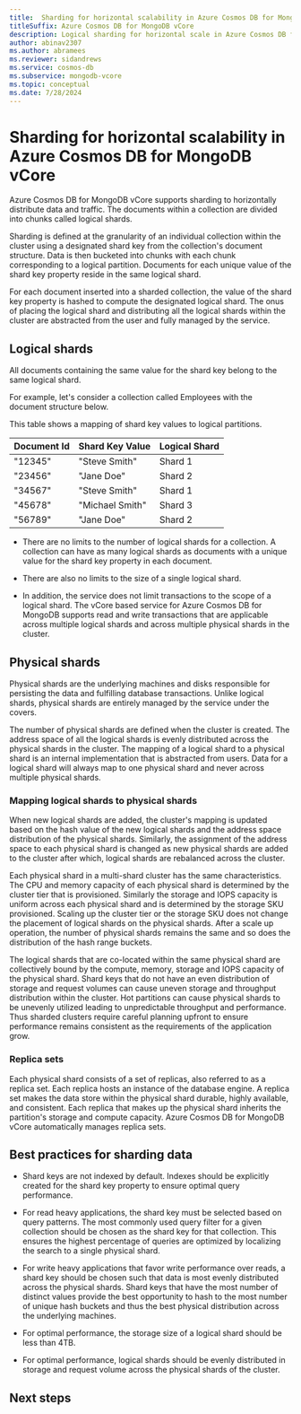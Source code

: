 ```yaml
---
title:  Sharding for horizontal scalability in Azure Cosmos DB for MongoDB vCore
titleSuffix: Azure Cosmos DB for MongoDB vCore
description: Logical sharding for horizontal scale in Azure Cosmos DB for MongoDB vCore.
author: abinav2307
ms.author: abramees
ms.reviewer: sidandrews
ms.service: cosmos-db
ms.subservice: mongodb-vcore
ms.topic: conceptual
ms.date: 7/28/2024
---
```


# Sharding for horizontal scalability in Azure Cosmos DB for MongoDB vCore

Azure Cosmos DB for MongoDB vCore supports sharding to horizontally distribute data and traffic. The documents within a collection are divided into chunks called logical shards. 

Sharding is defined at the granularity of an individual collection within the cluster using a designated shard key from the collection's document structure. Data is then bucketed into chunks with each chunk corresponding to a logical partition. Documents for each unique value of the shard key property reside in the same logical shard. 

For each document inserted into a sharded collection, the value of the shard key property is hashed to compute the designated logical shard. The onus of placing the logical shard and distributing all the logical shards within the cluster are abstracted from the user and fully managed by the service.

## Logical shards
All documents containing the same value for the shard key belong to the same logical shard. 

For example, let's consider a collection called Employees with the document structure below. 

This table shows a mapping of shard key values to logical partitions.

| Document Id | Shard Key Value | Logical Shard |
|-------------|-----------------|-------------- |
| "12345"     | "Steve Smith"   | Shard 1       |
| "23456"     | "Jane Doe"      | Shard 2       | 
| "34567"     | "Steve Smith"   | Shard 1       |
| "45678"     | "Michael Smith" | Shard 3       |
| "56789"     | "Jane Doe"      | Shard 2       |

- There are no limits to the number of logical shards for a collection. A collection can have as many logical shards as documents with a unique value for the shard key property in each document.
  
- There are also no limits to the size of a single logical shard.

- In addition, the service does not limit transactions to the scope of a logical shard. The vCore based service for Azure Cosmos DB for MongoDB supports read and write transactions that are applicable across multiple logical shards and across multiple physical shards in the cluster.

## Physical shards
Physical shards are the underlying machines and disks responsible for persisting the data and fulfilling database transactions. Unlike logical shards, physical shards are entirely managed by the service under the covers.

The number of physical shards are defined when the cluster is created. The address space of all the logical shards is evenly distributed across the physical shards in the cluster. The mapping of a logical shard to a physical shard is an internal implementation that is abstracted from users. Data for a logical shard will always map to one physical shard and never across multiple physical shards.

### Mapping logical shards to physical shards
When new logical shards are added, the cluster's mapping is updated based on the hash value of the new logical shards and the address space distribution of the physical shards. Similarly, the assignment of the address space to each physical shard is changed as new physical shards are added to the cluster after which, logical shards are rebalanced across the cluster.  

Each physical shard in a multi-shard cluster has the same characteristics. The CPU and memory capacity of each physical shard is determined by the cluster tier that is provisioned. Similarly the storage and IOPS capacity is uniform across each physical shard and is determined by the storage SKU provisioned. Scaling up the cluster tier or the storage SKU does not change the placement of logical shards on the physical shards. After a scale up operation, the number of physical shards remains the same and so does the distribution of the hash range buckets.

The logical shards that are co-located within the same physical shard are collectively bound by the compute, memory, storage and IOPS capacity of the physical shard. Shard keys that do not have an even distribution of storage and request volumes can cause uneven storage and throughput distribution within the cluster. Hot partitions can cause physical shards to be unevenly utilized leading to unpredictable throughput and performance. Thus sharded clusters require careful planning upfront to ensure performance remains consistent as the requirements of the application grow.

### Replica sets
Each physical shard consists of a set of replicas, also referred to as a replica set. Each replica hosts an instance of the database engine. A replica set makes the data store within the physical shard durable, highly available, and consistent. Each replica that makes up the physical shard inherits the partition's storage and compute capacity. Azure Cosmos DB for MongoDB vCore automatically manages replica sets.

## Best practices for sharding data
- Shard keys are not indexed by default. Indexes should be explicitly created for the shard key property to ensure optimal query performance.
  
- For read heavy applications, the shard key must be selected based on query patterns. The most commonly used query filter for a given collection should be chosen as the shard key for that collection. This ensures the highest percentage of queries are optimized by localizing the search to a single physical shard.
  
- For write heavy applications that favor write performance over reads, a shard key should be chosen such that data is most evenly distributed across the physical shards. Shard keys that have the most number of distinct values provide the best opportunity to hash to the most number of unique hash buckets and thus the best physical distribution across the underlying machines.
  
- For optimal performance, the storage size of a logical shard should be less than 4TB.
  
- For optimal performance, logical shards should be evenly distributed in storage and request volume across the physical shards of the cluster.
  

## Next steps

